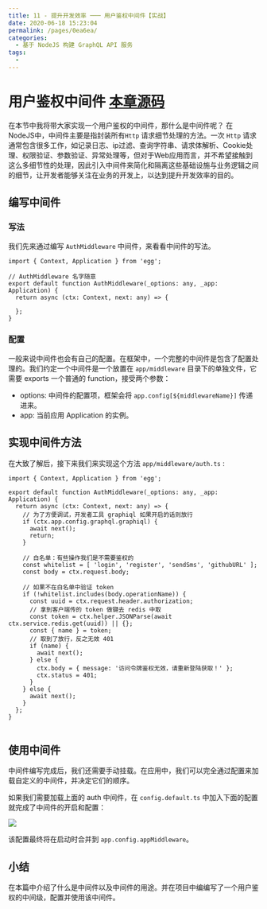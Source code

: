 ```yaml
---
title: 11 - 提升开发效率 ─── 用户鉴权中间件【实战】
date: 2020-06-18 15:23:04
permalink: /pages/0ea6ea/
categories:
  - 基于 NodeJS 构建 GraphQL API 服务
tags:
  - 
---
```

# 用户鉴权中间件 [本章源码](https://github.com/push-over/egg-example/blob/70dc0ac730/app/middleware/auth.ts)

在本节中我将带大家实现一个用户鉴权的中间件，那什么是中间件呢？ 在NodeJS中，中间件主要是指封装所有`Http` 请求细节处理的方法。一次 `Http` 请求通常包含很多工作，如记录日志、ip过滤、查询字符串、请求体解析、Cookie处理、权限验证、参数验证、异常处理等，但对于Web应用而言，并不希望接触到这么多细节性的处理，因此引入中间件来简化和隔离这些基础设施与业务逻辑之间的细节，让开发者能够关注在业务的开发上，以达到提升开发效率的目的。

## 编写中间件

### 写法

我们先来通过编写 `AuthMiddleware` 中间件，来看看中间件的写法。

```
import { Context, Application } from 'egg';

// AuthMiddleware 名字随意
export default function AuthMiddleware(_options: any, _app: Application) {
  return async (ctx: Context, next: any) => {

  };
}

```

### 配置

一般来说中间件也会有自己的配置。在框架中，一个完整的中间件是包含了配置处理的。我们约定一个中间件是一个放置在 `app/middleware` 目录下的单独文件，它需要 exports 一个普通的 function，接受两个参数：

*   options: 中间件的配置项，框架会将 `app.config[${middlewareName}]` 传递进来。
*   app: 当前应用 Application 的实例。

## 实现中间件方法

在大致了解后，接下来我们来实现这个方法 `app/middleware/auth.ts` :

```
import { Context, Application } from 'egg';

export default function AuthMiddleware(_options: any, _app: Application) {
  return async (ctx: Context, next: any) => {
    // 为了方便调试，开发者工具 graphiql 如果开启的话则放行
    if (ctx.app.config.graphql.graphiql) {
      await next();
      return;
    }
   	
    // 白名单：有些操作我们是不需要鉴权的
    const whitelist = [ 'login', 'register', 'sendSms', 'githubURL' ];
    const body = ctx.request.body;
    
    // 如果不在白名单中验证 token
    if (!whitelist.includes(body.operationName)) {
      const uuid = ctx.request.header.authorization;
      // 拿到客户端传的 token 做键去 redis 中取
      const token = ctx.helper.JSONParse(await ctx.service.redis.get(uuid)) || {};
      const { name } = token;
      // 取到了放行，反之无效 401
      if (name) {
        await next();
      } else {
        ctx.body = { message: '访问令牌鉴权无效，请重新登陆获取！' };
        ctx.status = 401;
      }
    } else {
      await next();
    }
  };
}


```

## 使用中间件

中间件编写完成后，我们还需要手动挂载。在应用中，我们可以完全通过配置来加载自定义的中间件，并决定它们的顺序。

如果我们需要加载上面的 auth 中间件，在 `config.default.ts` 中加入下面的配置就完成了中间件的开启和配置：

![](https://user-gold-cdn.xitu.io/2020/2/28/1708ab4a7428cc0f?w=563&h=171&f=png&s=16621)

该配置最终将在启动时合并到 `app.config.appMiddleware`。

## 小结

在本篇中介绍了什么是中间件以及中间件的用途。并在项目中编编写了一个用户鉴权的中间级，配置并使用该中间件。